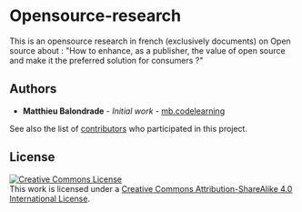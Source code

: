 # Opensource-research

This is an opensource research in french (exclusively documents) on Open source about : "How to enhance, as a publisher, the value of open source and make it the preferred solution for consumers ?"

## Authors

* **Matthieu Balondrade** - *Initial work* - [mb.codelearning](https://github.com/mb-codelearning)

See also the list of [contributors](https://github.com/mb-codelearning/opensource-research/contributors) who participated in this project.

## License

<a rel="license" href="http://creativecommons.org/licenses/by-sa/4.0/"><img alt="Creative Commons License" style="border-width:0" src="https://i.creativecommons.org/l/by-sa/4.0/88x31.png" /></a><br />This work is licensed under a <a rel="license" href="http://creativecommons.org/licenses/by-sa/4.0/">Creative Commons Attribution-ShareAlike 4.0 International License</a>.
